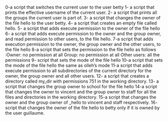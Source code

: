 0-a script that switches the current user to the user betty
1- a script that prints the effective username of the current user.
2- a script that prints all the groups the current user is part of.
3-  a script that changes the owner of the file hello to the user betty.
4- a script that creates an empty file called hello.
5- a script that adds execute permission to the owner of the file hello
6- a script that adds execute permission to the owner and the group owner, and read permission to other users, to the file hello.
7-a script that adds execution permission to the owner, the group owner and the other users, to the file hello
8-a script that sets the permission to the file hello as follows
:Owner: no permission at all
Group: no permission at all
Other users: all the permissions
9- script that sets the mode of the file hello
10-a script that sets the mode of the file hello the same as olleh’s mode
11-a script that adds execute permission to all subdirectories of the current directory for the owner, the group owner and all other users.
12- a script that creates a directory called my_dir with permissions 751 in the working directory.
13- a script that changes the group owner to school for the file hello
14-a script that changes the owner to vincent and the group owner to staff for all the files and directories in the working directory.
15-a script that changes the owner and the group owner of _hello to vincent and staff respectively.
16- script that changes the owner of the file hello to betty only if it is owned by the user guillaume.
